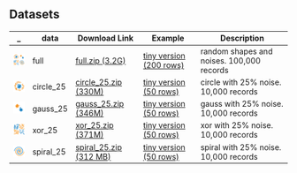 ## Datasets

 _ | data | Download Link | Example | Description
----|----|----|----|----|
![](../images/full.png) | full | [full.zip (3.2G)](https://drive.google.com/uc?id=0Bz2L2qpV9PICa0s1blY4bGVMNzg&export=download)| [tiny version (200 rows)](tiny/full) | random shapes and noises. 100,000 records
![](../images/circle.png) | circle_25 | [circle_25.zip (330M)](https://drive.google.com/uc?id=0Bz2L2qpV9PICNmYxd0NhbW9PbnM&export=download)| [tiny version (50 rows)](tiny/circle_25) | circle with 25% noise. 10,000 records
![](../images/gauss.png) | gauss_25 | [gauss_25.zip (346M)](https://drive.google.com/uc?id=0Bz2L2qpV9PICOVpoTDNzc3NQNlU&export=download)| [tiny version (50 rows)](tiny/gauss_25) |  gauss with 25% noise. 10,000 records
![](../images/xor.png) | xor_25 | [xor_25.zip (371M)](https://drive.google.com/uc?id=0Bz2L2qpV9PICZkR4YTFRWG5PY1E&export=download) | [tiny version (50 rows)](tiny/xor_25) |  xor with 25% noise. 10,000 records
![](../images/spiral.png) | spiral_25 | [spiral_25.zip (312 MB)](https://drive.google.com/uc?id=0Bz2L2qpV9PICRWtBYWY1VkFuZWs&export=download) | [tiny version (50 rows)](tiny/spiral_25) |  spiral with 25% noise. 10,000 records
